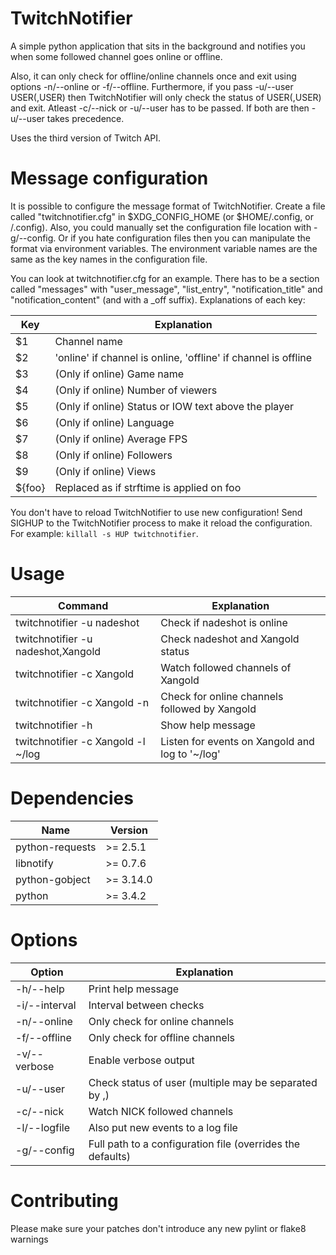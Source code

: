 # TwitchNotifier
A simple python application that sits in the background and notifies you when some followed channel goes online or offline.

Also, it can only check for offline/online channels once and exit using options -n/--online or -f/--offline. Furthermore, if you pass -u/--user USER(,USER) then TwitchNotifier will only check the status of USER(,USER) and exit. Atleast -c/--nick or -u/--user has to be passed. If both are then -u/--user takes precedence.

Uses the third version of Twitch API.

# Message configuration
It is possible to configure the message format of TwitchNotifier. Create a file called "twitchnotifier.cfg" in $XDG\_CONFIG\_HOME (or $HOME/.config, or /.config). Also, you could manually set the configuration file location with -g/--config. Or if you hate configuration files then you can manipulate the format via environment variables. The environment variable names are the same as the key names in the configuration file.

You can look at twitchnotifier.cfg for an example. There has to be a section called "messages" with "user\_message", "list\_entry", "notification\_title" and "notification\_content" (and with a \_off suffix). Explanations of each key:

| Key                              | Explanation                                                     |
| -------------------------------- | --------------------------------------------------------------- |
| $1                               | Channel name                                                    |
| $2                               | 'online' if channel is online, 'offline' if channel is offline  |
| $3                               | (Only if online) Game name                                      |
| $4                               | (Only if online) Number of viewers                              |
| $5                               | (Only if online) Status or IOW text above the player            |
| $6                               | (Only if online) Language                                       |
| $7                               | (Only if online) Average FPS                                    |
| $8                               | (Only if online) Followers                                      |
| $9                               | (Only if online) Views                                          |
| ${foo}                           | Replaced as if strftime is applied on foo                       |

You don't have to reload TwitchNotifier to use new configuration! Send SIGHUP to the TwitchNotifier process to make it reload the configuration. For example: `killall -s HUP twitchnotifier`.

# Usage
| Command                            | Explanation                                       |
| ---------------------------------- | ------------------------------------------------- |
| twitchnotifier -u nadeshot         | Check if nadeshot is online                       |
| twitchnotifier -u nadeshot,Xangold | Check nadeshot and Xangold status                 |
| twitchnotifier -c Xangold          | Watch followed channels of Xangold                |
| twitchnotifier -c Xangold -n       | Check for online channels followed by Xangold     |
| twitchnotifier -h                  | Show help message                                 |
| twitchnotifier -c Xangold -l ~/log | Listen for events on Xangold and log to '~/log'   |

# Dependencies
| Name            | Version   |
| --------------- | --------- |
| python-requests | >= 2.5.1  |
| libnotify       | >= 0.7.6  |
| python-gobject  | >= 3.14.0 |
| python          | >= 3.4.2  |

# Options
| Option         | Explanation                                                      |
| -------------- | ---------------------------------------------------------------- |
| -h/--help      | Print help message                                               |
| -i/--interval  | Interval between checks                                          |
| -n/--online    | Only check for online channels                                   |
| -f/--offline   | Only check for offline channels                                  |
| -v/--verbose   | Enable verbose output                                            |
| -u/--user      | Check status of user (multiple may be separated by ,)            |
| -c/--nick      | Watch NICK followed channels                                     |
| -l/--logfile   | Also put new events to a log file                                |
| -g/--config    | Full path to a configuration file (overrides the defaults)       |

# Contributing
Please make sure your patches don't introduce any new pylint or flake8 warnings
